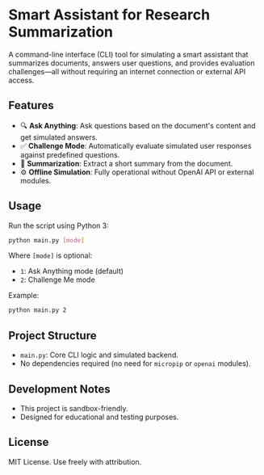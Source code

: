# Smart Assistant for Research Summarization

A command-line interface (CLI) tool for simulating a smart assistant that summarizes documents, answers user questions, and provides evaluation challenges—all without requiring an internet connection or external API access.

## Features

* 🔍 **Ask Anything**: Ask questions based on the document's content and get simulated answers.
* ✅ **Challenge Mode**: Automatically evaluate simulated user responses against predefined questions.
* 🧠 **Summarization**: Extract a short summary from the document.
* ⚙️ **Offline Simulation**: Fully operational without OpenAI API or external modules.

## Usage

Run the script using Python 3:

```bash
python main.py [mode]
```

Where `[mode]` is optional:

* `1`: Ask Anything mode (default)
* `2`: Challenge Me mode

Example:

```bash
python main.py 2
```

## Project Structure

* `main.py`: Core CLI logic and simulated backend.
* No dependencies required (no need for `micropip` or `openai` modules).

## Development Notes

* This project is sandbox-friendly.
* Designed for educational and testing purposes.

## License

MIT License. Use freely with attribution.
